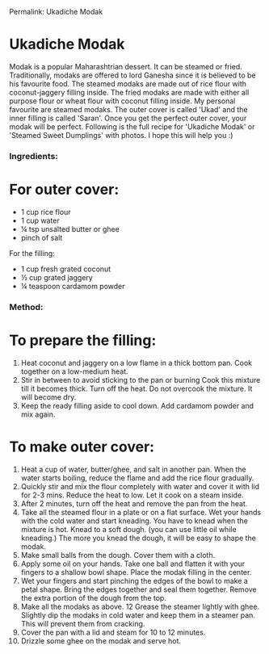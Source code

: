 Permalink: Ukadiche Modak 

# Ukadiche Modak

 Modak is a popular Maharashtrian dessert. It can be steamed or fried. Traditionally, modaks are offered to lord Ganesha since it is believed to be his favourite food. 
The steamed modaks are made out of rice flour with coconut-jaggery filling inside. The fried modaks are made with either all purpose flour or wheat flour with coconut filling inside. 
My personal favourite are steamed modaks. The outer cover is called 'Ukad' and the inner filling is called 'Saran'. Once you get the perfect outer cover, your modak will be perfect. Following is the full recipe for 'Ukadiche Modak' or 'Steamed Sweet Dumplings' with photos. I hope this will help you :) 

### Ingredients:

# For outer cover: 

* 1 cup rice flour
* 1 cup water 
* ¼ tsp unsalted butter or ghee
* pinch of salt


For the filling:
* 1 cup fresh grated coconut
* ½ cup grated jaggery
* ¼ teaspoon cardamom powder

### Method:

# To prepare the filling: 

1. Heat coconut and jaggery on a low flame in a thick bottom pan. Cook together on a low-medium heat.
2. Stir in between to avoid sticking to the pan or burning Cook this mixture till it becomes thick. Turn off the heat. Do not overcook the mixture. It will become dry. 
3. Keep the ready filling aside to cool down. Add cardamom powder and mix again.

# To make outer cover:

1. Heat a cup of water, butter/ghee, and salt in another pan. When the water starts boiling, reduce the flame and add the rice flour gradually.
2. Quickly stir and mix the flour completely with water and cover it with lid for 2-3 mins. Reduce the heat to low. Let it cook on a steam inside.
3. After 2 minutes, turn off the heat and remove the pan from the heat.
4. Take all the steamed flour in a plate or on a flat surface. Wet your hands with the cold water and start kneading. You have to knead when the mixture is hot. Knead to a soft dough. (you can use little oil while kneading.) The more you knead the dough, it will be easy to shape the modak. 
8. Make small balls from the dough. Cover them with a cloth. 
9. Apply some oil on your hands. Take one ball and flatten it with your fingers to a shallow bowl shape. Place the modak filling in the center.
10. Wet your fingers and start pinching the edges of the bowl to make a petal shape. Bring the edges together and seal them together. Remove the extra portion of the dough from the top. 
11. Make all the modaks as above.
12 Grease the steamer lightly with ghee. Slightly dip the modaks in cold water and keep them in a steamer pan. This will prevent them from cracking.
13. Cover the pan with a lid and steam for 10 to 12 minutes.
14. Drizzle some ghee on the modak and serve hot.








